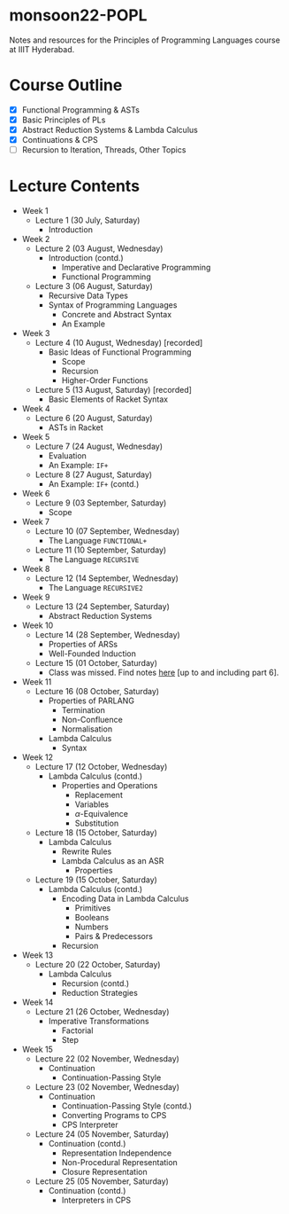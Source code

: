 # monsoon22-POPL
Notes and resources for the Principles of Programming Languages course at IIIT Hyderabad.

# Course Outline
- [x] Functional Programming & ASTs
- [x] Basic Principles of PLs
- [x] Abstract Reduction Systems & Lambda Calculus
- [x] Continuations & CPS
- [ ] Recursion to Iteration, Threads, Other Topics

# Lecture Contents
* Week 1
    * Lecture 1 (30 July, Saturday)
        * Introduction
* Week 2
    * Lecture 2 (03 August, Wednesday)
        * Introduction (contd.)
            - Imperative and Declarative Programming
            - Functional Programming
    * Lecture 3 (06 August, Saturday)
        * Recursive Data Types
        * Syntax of Programming Languages
            * Concrete and Abstract Syntax
            * An Example
* Week 3
    * Lecture 4 (10 August, Wednesday) [recorded]
        * Basic Ideas of Functional Programming
            * Scope
            * Recursion
            * Higher-Order Functions
    * Lecture 5 (13 August, Saturday) [recorded]
        * Basic Elements of Racket Syntax
* Week 4
    * Lecture 6 (20 August, Saturday)
        * ASTs in Racket
* Week 5
    * Lecture 7 (24 August, Wednesday)
        * Evaluation
        * An Example: `IF+`
    * Lecture 8 (27 August, Saturday)
        * An Example: `IF+` (contd.)
* Week 6
    * Lecture 9 (03 September, Saturday)
        * Scope
* Week 7
    * Lecture 10 (07 September, Wednesday)
        * The Language `FUNCTIONAL+`
    * Lecture 11 (10 September, Saturday)
        * The Language `RECURSIVE`
* Week 8
    * Lecture 12 (14 September, Wednesday)
        * The Language `RECURSIVE2`
* Week 9
    * Lecture 13 (24 September, Saturday)
        * Abstract Reduction Systems
* Week 10
    * Lecture 14 (28 September, Wednesday)
        * Properties of ARSs
        * Well-Founded Induction
    * Lecture 15 (01 October, Saturday)
        * Class was missed. Find notes [here](https://faculty.iiit.ac.in/~venkatesh.choppella/popl/current-topics/par-lang/index.html) [up to and including part 6].
* Week 11
    * Lecture 16 (08 October, Saturday)
        * Properties of PARLANG
            * Termination
            * Non-Confluence
            * Normalisation
        * Lambda Calculus
            * Syntax
* Week 12
    * Lecture 17 (12 October, Wednesday)
        * Lambda Calculus (contd.)
            * Properties and Operations
                * Replacement
                * Variables
                * $\alpha$-Equivalence
                * Substitution
    * Lecture 18 (15 October, Saturday)
        * Lambda Calculus
            * Rewrite Rules
            * Lambda Calculus as an ASR
                * Properties
    * Lecture 19 (15 October, Saturday)
        * Lambda Calculus (contd.)
            * Encoding Data in Lambda Calculus
                * Primitives
                * Booleans
                * Numbers
                * Pairs & Predecessors
            * Recursion
* Week 13
    * Lecture 20 (22 October, Saturday)
        * Lambda Calculus
            * Recursion (contd.)
            * Reduction Strategies
* Week 14
    * Lecture 21 (26 October, Wednesday)
        * Imperative Transformations
            * Factorial
            * Step
* Week 15
    * Lecture 22 (02 November, Wednesday)
        * Continuation
            * Continuation-Passing Style
    * Lecture 23 (02 November, Wednesday)
        * Continuation
            * Continuation-Passing Style (contd.)
            * Converting Programs to CPS
            * CPS Interpreter
    * Lecture 24 (05 November, Saturday)
        * Continuation (contd.)
            * Representation Independence
            * Non-Procedural Representation
            * Closure Representation
    * Lecture 25 (05 November, Saturday)
        * Continuation (contd.)
            * Interpreters in CPS